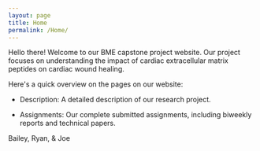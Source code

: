 ```yaml
---
layout: page
title: Home
permalink: /Home/
---
```

Hello there! Welcome to our BME capstone project website. Our project focuses on understanding the impact of cardiac extracellular matrix peptides on cardiac wound healing.


Here's a quick overview on the pages on our website:

- Description: A detailed description of our research project.

- Assignments: Our complete submitted assignments, including biweekly reports and technical papers.


Bailey, Ryan, & Joe